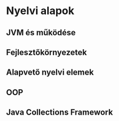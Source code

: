 # Nyelvi alapok

## JVM és működése

## Fejlesztőkörnyezetek

## Alapvető nyelvi elemek

## OOP

## Java Collections Framework
